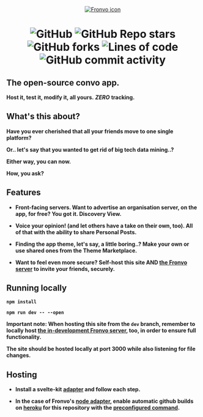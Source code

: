 <p align='center'><a href='https://fronvo.herokuapp.com'><img src='https://i.ibb.co/1q07v7b/fronvo-icon-large.webp' alt='Fronvo icon'><a/></p>

<h1 style='text-align: center;'>

![GitHub](https://img.shields.io/github/license/fronvo/fronvo-site?style=for-the-badge) ![GitHub Repo stars](https://img.shields.io/github/stars/fronvo/fronvo-site?style=for-the-badge) ![GitHub forks](https://img.shields.io/github/forks/fronvo/fronvo-site?style=for-the-badge) ![Lines of code](https://img.shields.io/tokei/lines/github/fronvo/fronvo-site?style=for-the-badge) ![GitHub commit activity](https://img.shields.io/github/commit-activity/m/fronvo/fronvo-site?style=for-the-badge)</h1>

## The open-source convo app.

**Host it, test it, modify it, all yours.** ***ZERO*** **tracking.**

## What's this about?

**Have you ever cherished that all your friends move to one single platform?**

**Or.. let's say that you wanted to get rid of big tech data mining..?**

**Either way, you can now.**

**How, you ask?**

## Features

- **Front-facing servers. Want to advertise an organisation server, on the app, for free? You got it. Discovery View.**

- **Voice your opinion! (and let others have a take on their own, too). All of that with the ability to share Personal Posts.**

- **Finding the app theme, let's say, a little boring..? Make your own or use shared ones from the Theme Marketplace.**

- **Want to feel even more secure? Self-host this site AND [the Fronvo server](https://github.com/fronvo/fronvo) to invite your friends, securely.**

## Running locally

**```npm install```**

**```npm run dev -- --open```**

**Important note: When hosting this site from the ```dev``` branch, remember to locally host [the in-development Fronvo server](https://github.com/Fronvo/fronvo/tree/dev), too, in order to ensure full functionality.**

**The site should be hosted locally at port 3000 while also listening for file changes.**

## Hosting

- **Install a svelte-kit [adapter](https://kit.svelte.dev/docs#adapters) and follow each step.**

- **In the case of Fronvo's [node adapter](https://github.com/sveltejs/kit/tree/master/packages/adapter-node), enable automatic github builds on [heroku](https://heroku.com) for this repository with the [preconfigured command](https://github.com/Fronvo/fronvo/blob/master/Procfile).**
